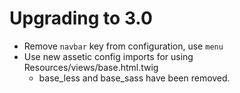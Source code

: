 Upgrading to 3.0
================

  - Remove `navbar` key from configuration, use `menu`
  - Use new assetic config imports for using Resources/views/base.html.twig
    - base_less and base_sass have been removed.

